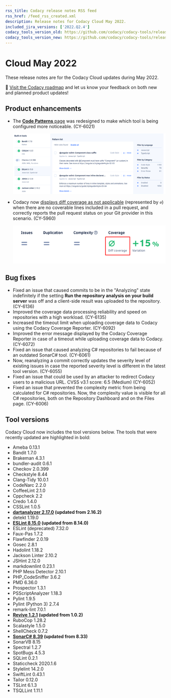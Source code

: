 ```yaml
---
rss_title: Codacy release notes RSS feed
rss_href: /feed_rss_created.xml
description: Release notes for Codacy Cloud May 2022.
included_jira_versions: ['2022.Q2.4']
codacy_tools_version_old: https://github.com/codacy/codacy-tools/releases/tag/5.7.31
codacy_tools_version_new: https://github.com/codacy/codacy-tools/releases/tag/6.1.19
---
```


# Cloud May 2022

These release notes are for the Codacy Cloud updates during May 2022.

📢 [Visit the Codacy roadmap](https://roadmap.codacy.com) and <span class="skip-vale">let us know</span> your feedback on both new and planned product updates!

## Product enhancements

-   The [**Code Patterns** page](../../repositories-configure/configuring-code-patterns.md) was redesigned to make which tool is being configured more noticeable. (CY-6021)

    ![Configuring code patterns for a tool](../images/cy-6021.png)

-   Codacy now [displays diff coverage as not applicable](../../repositories/pull-requests.md#quality-overview) (represented by `∅`) when there are no coverable lines included in a pull request, and correctly reports the pull request status on your Git provider in this scenario. (CY-5960)

    ![Not applicable diff coverage](../images/cy-5960.png)

## Bug fixes

-   Fixed an issue that caused commits to be in the "Analyzing" state indefinitely if the setting **Run the repository analysis on your build server** was off and a client-side result was uploaded to the repository. (CY-6136)
-   Improved the coverage data processing reliability and speed on repositories with a high workload. (CY-6135)
-   Increased the timeout limit when uploading coverage data to Codacy using the Codacy Coverage Reporter. (CY-6092)
-   Improved the error message displayed by the Codacy Coverage Reporter in case of a timeout while uploading coverage data to Codacy. (CY-6072)
-   Fixed an issue that caused analyzing C# repositories to fail because of an outdated SonarC# tool. (CY-6061)
-   Now, reanalyzing a commit correctly updates the severity level of existing issues in case the reported severity level is different in the latest tool version. (CY-6055)
-   Fixed an issue that could be used by an attacker to redirect Codacy users to a malicious URL. CVSS v3.1 score: 6.5 (Medium) (CY-6052)
-   Fixed an issue that prevented the complexity metric from being calculated for C# repositories. Now, the complexity value is visible for all C# repositories, both on the Repository Dashboard and on the Files page. (CY-6006)

## Tool versions

Codacy Cloud now includes the tool versions below. The tools that were recently updated are highlighted in bold:

-   Ameba 0.13.1
-   Bandit 1.7.0
-   Brakeman 4.3.1
-   bundler-audit 0.6.1
-   Checkov 2.0.399
-   Checkstyle 8.44
-   Clang-Tidy 10.0.1
-   CodeNarc 2.2.0
-   CoffeeLint 2.1.0
-   Cppcheck 2.2
-   Credo 1.4.0
-   CSSLint 1.0.5
-   **[dartanalyzer 2.17.0](https://github.com/dart-lang/sdk/blob/main/CHANGELOG.md#2170---2022-05-11) (updated from 2.16.2)**
-   detekt 1.19.0
-   **[ESLint 8.15.0](https://github.com/eslint/eslint/releases/tag/v8.15.0) (updated from 8.14.0)**
-   ESLint (deprecated) 7.32.0
-   Faux-Pas 1.7.2
-   Flawfinder 2.0.19
-   Gosec 2.8.1
-   Hadolint 1.18.2
-   Jackson Linter 2.10.2
-   JSHint 2.12.0
-   markdownlint 0.23.1
-   PHP Mess Detector 2.10.1
-   PHP_CodeSniffer 3.6.2
-   PMD 6.36.0
-   Prospector 1.3.1
-   PSScriptAnalyzer 1.18.3
-   Pylint 1.9.5
-   Pylint (Python 3) 2.7.4
-   remark-lint 7.0.1
-   **[Revive 1.2.1](https://github.com/mgechev/revive/releases/tag/v1.2.1) (updated from 1.0.2)**
-   RuboCop 1.28.2
-   Scalastyle 1.5.0
-   ShellCheck 0.7.2
-   **[SonarC# 8.39](https://github.com/SonarSource/sonar-dotnet/releases/tag/8.39.0.47922) (updated from 8.33)**
-   SonarVB 8.15
-   Spectral 1.2.7
-   SpotBugs 4.5.3
-   SQLint 0.2.1
-   Staticcheck 2020.1.6
-   Stylelint 14.2.0
-   SwiftLint 0.43.1
-   Tailor 0.12.0
-   TSLint 6.1.3
-   TSQLLint 1.11.1
